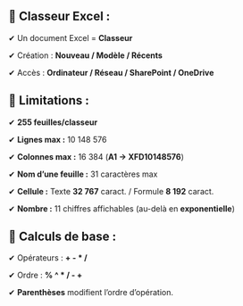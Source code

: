 ##  🔹 **Classeur Excel :**

✔ Un document Excel = **Classeur**

✔ Création : **Nouveau / Modèle / Récents**

✔ Accès : **Ordinateur / Réseau / SharePoint / OneDrive**



## 🔹 **Limitations :**

✔ **255 feuilles/classeur**

✔ **Lignes max :** 10 148 576

✔ **Colonnes max :** 16 384 (**A1 → XFD10148576**)

✔ **Nom d’une feuille :** 31 caractères max

✔ **Cellule :** Texte **32 767** caract. / Formule **8 192** caract.

✔ **Nombre :** 11 chiffres affichables (au-delà en **exponentielle**)



## 🔹 **Calculs de base :**

✔ Opérateurs : **+ - * /**

✔ Ordre : **% ^ * / - +**

✔ **Parenthèses** modifient l’ordre d’opération.
